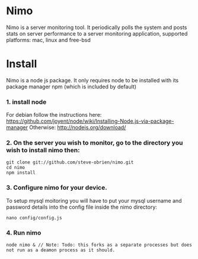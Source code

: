 Nimo
=====

Nimo is a server monitoring tool. It periodically polls the system and posts 
stats on server performance to a server monitoring application, supported platforms: mac, linux and free-bsd

Install
=======

Nimo is a node js package. It only requires node to be installed with its package manager npm (which is included by default)

### 1. install node 

For debian follow the instructions here: https://github.com/joyent/node/wiki/Installing-Node.js-via-package-manager
Otherwise: http://nodejs.org/download/ 


### 2. On the server you wish to monitor, go to the directory you wish to install nimo then:

    git clone git://github.com/steve-obrien/nimo.git
    cd nimo
    npm install

### 3. Configure nimo for your device. 
To setup mysql moitoring you will have to put your mysql username and password details into the config file
inside the nimo directory:

    nano config/config.js 

### 4. Run nimo

    node nimo & // Note: Todo: this forks as a separate processes but does not run as a deamon process as it should.